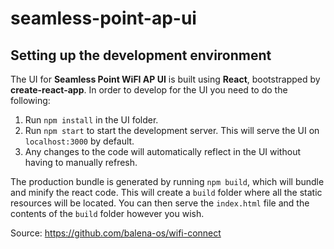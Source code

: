 # seamless-point-ap-ui

## Setting up the development environment

The UI for **Seamless Point WiFI AP UI** is built using **React**, bootstrapped by **create-react-app**. In order to develop for the UI you need to do the following:

1. Run `npm install` in the UI folder.
2. Run `npm start` to start the development server. This will serve the UI on `localhost:3000` by default.
3. Any changes to the code will automatically reflect in the UI without having to manually refresh.

The production bundle is generated by running `npm build`, which will bundle and minify the react code. This will create a `build` folder where all the static resources will be located. You can then serve the `index.html` file and the contents of the `build` folder however you wish.


Source: https://github.com/balena-os/wifi-connect
